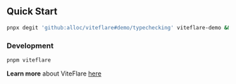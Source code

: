 ## Quick Start

```sh
pnpx degit 'github:alloc/viteflare#demo/typechecking' viteflare-demo && cd $_ && pnpm i
```

### Development

```sh
pnpm viteflare
```

**Learn more** about ViteFlare [here](https://github.com/alloc/viteflare#readme)
